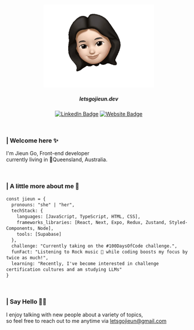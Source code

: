 <div align="center">
<img src="assets/emoji.gif" alt="emoji" width="300">
<h5>letsgojieun.dev</h5>

[![LinkedIn Badge](https://img.shields.io/badge/LinkedIn-0077B5?style=for-the-badge&logo=linkedin&logoColor=white)](https://www.linkedin.com/in/letsgojieun)
[![Website Badge](https://img.shields.io/badge/DEV-website-ffffff?style=for-the-badge&logoColor=black)](https://letsgojieun.dev)
</div>

</div>

</br><h3 color="gray">| Welcome here ✨</h3>
<span>
I'm Jieun Go, Front-end developer<br>
currently living in 📍Queensland, Australia.
</span>

</br><h3>| A little more about me 💬</h3>

```JS
const jieun = {
  pronouns: "she" | "her",
  techStack: {
    languages: [JavaScript, TypeScript, HTML, CSS],
    frameworks_libraries: [React, Next, Expo, Redux, Zustand, Styled-Components, Node],
    tools: [Supabase]
  },
  challenge: "Currently taking on the #100DaysOfCode challenge.",
  funFact: "Listening to Rock music 🎸 while coding boosts my focus by twice as much!",
  learning: "Recently, I've become interested in challenge certification cultures and am studying LLMs"
}
```

</br><h3>| Say Hello 👋🏻</h3>
<span>
I enjoy talking with new people about a variety of topics,
<br>so feel free to reach out to me anytime via
<a href="mailto:letsgojieun@gmail.com">letsgojieun@gmail.com</a>
</span>
